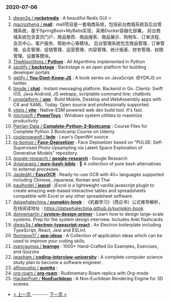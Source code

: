 ### 2020-07-06 
1. [
        diego3g /
**rocketredis**](https://github.com/diego3g/rocketredis) : A beautiful Redis GUI 🔥
1. [
        macrozheng /
**mall**](https://github.com/macrozheng/mall) : mall项目是一套电商系统，包括前台商城系统及后台管理系统，基于SpringBoot+MyBatis实现，采用Docker容器化部署。 前台商城系统包含首页门户、商品推荐、商品搜索、商品展示、购物车、订单流程、会员中心、客户服务、帮助中心等模块。 后台管理系统包含商品管理、订单管理、会员管理、促销管理、运营管理、内容管理、统计报表、财务管理、权限管理、设置等模块。
1. [
        TheAlgorithms /
**Python**](https://github.com/TheAlgorithms/Python) : All Algorithms implemented in Python
1. [
        spotify /
**backstage**](https://github.com/spotify/backstage) : Backstage is an open platform for building developer portals
1. [
        getify /
**You-Dont-Know-JS**](https://github.com/getify/You-Dont-Know-JS) : A book series on JavaScript. @YDKJS on twitter.
1. [
        tinode /
**chat**](https://github.com/tinode/chat) : Instant messaging platform. Backend in Go. Clients: Swift iOS, Java Android, JS webapp, scriptable command line; chatbots
1. [
        unoplatform /
**uno**](https://github.com/unoplatform/uno) : Build Mobile, Desktop and WebAssembly apps with C# and XAML. Today. Open source and professionally supported.
1. [
        vitejs /
**vite**](https://github.com/vitejs/vite) : Native-ESM powered web dev build tool. It's fast.
1. [
        microsoft /
**PowerToys**](https://github.com/microsoft/PowerToys) : Windows system utilities to maximize productivity
1. [
        Pierian-Data /
**Complete-Python-3-Bootcamp**](https://github.com/Pierian-Data/Complete-Python-3-Bootcamp) : Course Files for Complete Python 3 Bootcamp Course on Udemy
1. [
        coolsnowwolf /
**lede**](https://github.com/coolsnowwolf/lede) : Lean's OpenWrt source
1. [
        tg-bomze /
**Face-Depixelizer**](https://github.com/tg-bomze/Face-Depixelizer) : Face Depixelizer based on "PULSE: Self-Supervised Photo Upsampling via Latent Space Exploration of Generative Models" repository.
1. [
        google-research /
**google-research**](https://github.com/google-research/google-research) : Google Research
1. [
        dylanaraps /
**pure-bash-bible**](https://github.com/dylanaraps/pure-bash-bible) : 📖 A collection of pure bash alternatives to external processes.
1. [
        JaidedAI /
**EasyOCR**](https://github.com/JaidedAI/EasyOCR) : Ready-to-use OCR with 40+ languages supported including Chinese, Japanese, Korean and Thai
1. [
        paulhodel /
**jexcel**](https://github.com/paulhodel/jexcel) : jExcel is a lightweight vanilla javascript plugin to create amazing web-based interactive tables and spreadsheets compatible with Excel or any other spreadsheet software.
1. [
        datawhalechina /
**pumpkin-book**](https://github.com/datawhalechina/pumpkin-book) : 《机器学习》（西瓜书）公式推导解析，在线阅读地址：https://datawhalechina.github.io/pumpkin-book
1. [
        donnemartin /
**system-design-primer**](https://github.com/donnemartin/system-design-primer) : Learn how to design large-scale systems. Prep for the system design interview. Includes Anki flashcards.
1. [
        diego3g /
**electron-typescript-react**](https://github.com/diego3g/electron-typescript-react) : An Electron boilerplate including TypeScript, React, Jest and ESLint.
1. [
        florinpop17 /
**app-ideas**](https://github.com/florinpop17/app-ideas) : A Collection of application ideas which can be used to improve your coding skills.
1. [
        inancgumus /
**learngo**](https://github.com/inancgumus/learngo) : 1000+ Hand-Crafted Go Examples, Exercises, and Quizzes
1. [
        jwasham /
**coding-interview-university**](https://github.com/jwasham/coding-interview-university) : A complete computer science study plan to become a software engineer.
1. [
        alfiopuglisi /
**guietta**](https://github.com/alfiopuglisi/guietta) : 
1. [
        org-roam /
**org-roam**](https://github.com/org-roam/org-roam) : Rudimentary Roam replica with Org-mode
1. [
        HackerPoet /
**NonEuclidean**](https://github.com/HackerPoet/NonEuclidean) : A Non-Euclidean Rendering Engine for 3D scenes. 

- [ < 上一页 ](https://github.com/able8/github-trending-daily-record/blob/master/2020-07-05.md) -------- [ 下一页 > ](https://github.com/able8/github-trending-daily-record/blob/master/2020-07-07.md)
